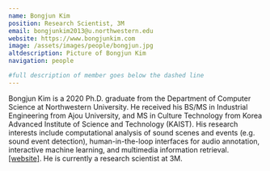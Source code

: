 ```yaml
---
name: Bongjun Kim
position: Research Scientist, 3M
email: bongjunkim2013@u.northwestern.edu
website: https://www.bongjunkim.com
image: /assets/images/people/bongjun.jpg
altdescription: Picture of Bongjun Kim
navigation: people

#full description of member goes below the dashed line
---
```

Bongjun Kim is a 2020 Ph.D. graduate from the Department of Computer Science at Northwestern University. He received his BS/MS in Industrial Engineering from Ajou University, and MS in Culture Technology from Korea Advanced Institute of Science and Technology (KAIST). His research interests include computational analysis of sound scenes and events (e.g. sound event detection), human-in-the-loop interfaces for audio annotation, interactive machine learning, and multimedia information retrieval. [[website]](https://www.bongjunkim.com). He is currently a research scientist at 3M.

